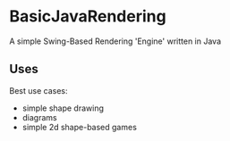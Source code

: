 # BasicJavaRendering
A simple Swing-Based Rendering 'Engine' written in Java

## Uses
Best use cases:
- simple shape drawing
- diagrams
- simple 2d shape-based games
